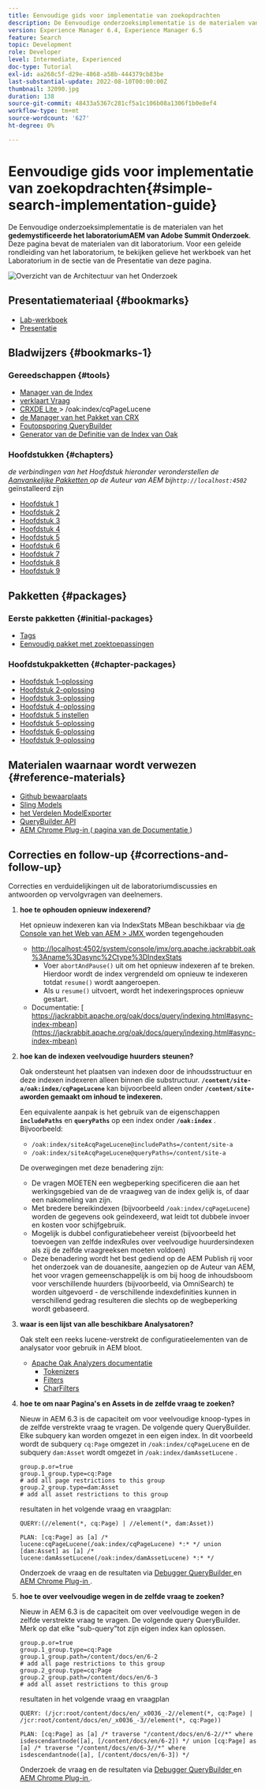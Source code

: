 ```yaml
---
title: Eenvoudige gids voor implementatie van zoekopdrachten
description: De Eenvoudige onderzoeksimplementatie is de materialen van het het laboratorium van de Top van AEM van 2017 Gedemystificeerde Onderzoek. Deze pagina bevat de materialen van dit laboratorium. Voor een geleide rondleiding van het laboratorium, te bekijken gelieve het werkboek van het Laboratorium in de sectie van de Presentatie van deze pagina.
version: Experience Manager 6.4, Experience Manager 6.5
feature: Search
topic: Development
role: Developer
level: Intermediate, Experienced
doc-type: Tutorial
exl-id: aa268c5f-d29e-4868-a58b-444379cb83be
last-substantial-update: 2022-08-10T00:00:00Z
thumbnail: 32090.jpg
duration: 138
source-git-commit: 48433a5367c281cf5a1c106b08a1306f1b0e8ef4
workflow-type: tm+mt
source-wordcount: '627'
ht-degree: 0%

---
```


# Eenvoudige gids voor implementatie van zoekopdrachten{#simple-search-implementation-guide}

De Eenvoudige onderzoeksimplementatie is de materialen van het **gedemystificeerde het laboratoriumAEM van Adobe Summit Onderzoek**. Deze pagina bevat de materialen van dit laboratorium. Voor een geleide rondleiding van het laboratorium, te bekijken gelieve het werkboek van het Laboratorium in de sectie van de Presentatie van deze pagina.

![ Overzicht van de Architectuur van het Onderzoek ](assets/l4080/simple-search-application.png)

## Presentatiemateriaal {#bookmarks}

* [Lab-werkboek](assets/l4080/l4080-lab-workbook.pdf)
* [Presentatie](assets/l4080/l4080-presentation.pdf)

## Bladwijzers {#bookmarks-1}

### Gereedschappen {#tools}

* [ Manager van de Index ](http://localhost:4502/libs/granite/operations/content/diagnosis/tool.html/granite_oakindexmanager)
* [ verklaart Vraag ](http://localhost:4502/libs/granite/operations/content/diagnosis/tool.html/granite_queryperformance)
* [ CRXDE Lite ](http://localhost:4502/crx/de/index.jsp#/oak%3Aindex/cqPageLucene) > /oak:index/cqPageLucene
* [ de Manager van het Pakket van CRX ](http://localhost:4502/crx/packmgr/index.jsp)
* [ Foutopsporing QueryBuilder ](http://localhost:4502/libs/cq/search/content/querydebug.html?)
* [ Generator van de Definitie van de Index van Oak ](https://oakutils.appspot.com/generate/index)

### Hoofdstukken {#chapters}

*de verbindingen van het Hoofdstuk hieronder veronderstellen de [ Aanvankelijke Pakketten ](#initialpackages) op de Auteur van AEM bij`http://localhost:4502`* geïnstalleerd zijn

* [ Hoofdstuk 1 ](http://localhost:4502/editor.html/content/summit/l4080/chapter-1.html)
* [ Hoofdstuk 2 ](http://localhost:4502/editor.html/content/summit/l4080/chapter-2.html)
* [ Hoofdstuk 3 ](http://localhost:4502/editor.html/content/summit/l4080/chapter-3.html)
* [ Hoofdstuk 4 ](http://localhost:4502/editor.html/content/summit/l4080/chapter-4.html)
* [ Hoofdstuk 5 ](http://localhost:4502/editor.html/content/summit/l4080/chapter-5.html)
* [ Hoofdstuk 6 ](http://localhost:4502/editor.html/content/summit/l4080/chapter-6.html)
* [ Hoofdstuk 7 ](http://localhost:4502/editor.html/content/summit/l4080/chapter-7.html)
* [ Hoofdstuk 8 ](http://localhost:4502/editor.html/content/summit/l4080/chapter-8.html)
* [ Hoofdstuk 9 ](http://localhost:4502/editor.html/content/summit/l4080/chapter-9.html)

## Pakketten {#packages}

### Eerste pakketten {#initial-packages}

* [Tags](assets/l4080/summit-tags.zip)
* [Eenvoudig pakket met zoektoepassingen](assets/l4080/simple.ui.apps-0.0.1-snapshot.zip)

### Hoofdstukpakketten {#chapter-packages}

* [Hoofdstuk 1-oplossing](assets/l4080/l4080-chapter1.zip)
* [Hoofdstuk 2-oplossing](assets/l4080/l4080-chapter2.zip)
* [Hoofdstuk 3-oplossing](assets/l4080/l4080-chapter3.zip)
* [Hoofdstuk 4-oplossing](assets/l4080/l4080-chapter4.zip)
* [Hoofdstuk 5 instellen](assets/l4080/l4080-chapter5-setup.zip)
* [Hoofdstuk 5-oplossing](assets/l4080/l4080-chapter5-solution.zip)
* [Hoofdstuk 6-oplossing](assets/l4080/l4080-chapter6.zip)
* [Hoofdstuk 9-oplossing](assets/l4080/l4080-chapter9.zip)

## Materialen waarnaar wordt verwezen {#reference-materials}

* [ Github bewaarplaats ](https://github.com/Adobe-Marketing-Cloud/aem-guides/tree/master/simple-search-guide)
* [ Sling Models ](https://sling.apache.org/documentation/bundles/models.html)
* [ het Verdelen ModelExporter ](https://sling.apache.org/documentation/bundles/models.html#exporter-framework-since-130)
* [ QueryBuilder API ](https://experienceleague.adobe.com/docs/?lang=nl-NL)
* [ AEM Chrome Plug-in ](https://chrome.google.com/webstore/detail/aem-chrome-plug-in/ejdcnikffjleeffpigekhccpepplaode) ([ pagina van de Documentatie ](https://adobe-consulting-services.github.io/acs-aem-tools/aem-chrome-plugin/))

## Correcties en follow-up {#corrections-and-follow-up}

Correcties en verduidelijkingen uit de laboratoriumdiscussies en antwoorden op vervolgvragen van deelnemers.

1. **hoe te ophouden opnieuw indexerend?**

   Het opnieuw indexeren kan via IndexStats MBean beschikbaar via [ de Console van het Web van AEM > JMX ](http://localhost:4502/system/console/jmx) worden tegengehouden

   * [ http://localhost:4502/system/console/jmx/org.apache.jackrabbit.oak%3Aname%3Dasync%2Ctype%3DIndexStats](http://localhost:4502/system/console/jmx/org.apache.jackrabbit.oak%3Aname%3Dasync%2Ctype%3DIndexStats)
      * Voer `abortAndPause()` uit om het opnieuw indexeren af te breken. Hierdoor wordt de index vergrendeld om opnieuw te indexeren totdat `resume()` wordt aangeroepen.
      * Als u `resume()` uitvoert, wordt het indexeringsproces opnieuw gestart.
   * Documentatie: [ https://jackrabbit.apache.org/oak/docs/query/indexing.html#async-index-mbean](https://jackrabbit.apache.org/oak/docs/query/indexing.html#async-index-mbean)

2. **hoe kan de indexen veelvoudige huurders steunen?**

   Oak ondersteunt het plaatsen van indexen door de inhoudsstructuur en deze indexen indexeren alleen binnen die substructuur. **`/content/site-a/oak:index/cqPageLucene`** kan bijvoorbeeld alleen onder **`/content/site-a`worden gemaakt om inhoud te indexeren.**

   Een equivalente aanpak is het gebruik van de eigenschappen **`includePaths`** en **`queryPaths`** op een index onder **`/oak:index`** . Bijvoorbeeld:

   * `/oak:index/siteAcqPageLucene@includePaths=/content/site-a`
   * `/oak:index/siteAcqPageLucene@queryPaths=/content/site-a`

   De overwegingen met deze benadering zijn:

   * De vragen MOETEN een wegbeperking specificeren die aan het werkingsgebied van de de vraagweg van de index gelijk is, of daar een nakomeling van zijn.
   * Met bredere bereikindexen (bijvoorbeeld `/oak:index/cqPageLucene`) worden de gegevens ook geïndexeerd, wat leidt tot dubbele invoer en kosten voor schijfgebruik.
   * Mogelijk is dubbel configuratiebeheer vereist (bijvoorbeeld het toevoegen van zelfde indexRules over veelvoudige huurdersindexen als zij de zelfde vraagreeksen moeten voldoen)
   * Deze benadering wordt het best gediend op de AEM Publish rij voor het onderzoek van de douanesite, aangezien op de Auteur van AEM, het voor vragen gemeenschappelijk is om bij hoog de inhoudsboom voor verschillende huurders (bijvoorbeeld, via OmniSearch) te worden uitgevoerd - de verschillende indexdefinities kunnen in verschillend gedrag resulteren die slechts op de wegbeperking wordt gebaseerd.

3. **waar is een lijst van alle beschikbare Analysatoren?**

   Oak stelt een reeks lucene-verstrekt de configuratieelementen van de analysator voor gebruik in AEM bloot.

   * [ Apache Oak Analyzers documentatie ](https://jackrabbit.apache.org/oak/docs/query/lucene.html#analyzers)
      * [ Tokenizers ](https://cwiki.apache.org/confluence/display/solr/Tokenizers)
      * [ Filters ](https://cwiki.apache.org/confluence/display/solr/Filter+Descriptions)
      * [ CharFilters ](https://cwiki.apache.org/confluence/display/solr/CharFilterFactories)

4. **hoe te om naar Pagina&#39;s en Assets in de zelfde vraag te zoeken?**

   Nieuw in AEM 6.3 is de capaciteit om voor veelvoudige knoop-types in de zelfde verstrekte vraag te vragen. De volgende query QueryBuilder. Elke subquery kan worden omgezet in een eigen index. In dit voorbeeld wordt de subquery `cq:Page` omgezet in `/oak:index/cqPageLucene` en de subquery `dam:Asset` wordt omgezet in `/oak:index/damAssetLucene` .

   ```plain
   group.p.or=true
   group.1_group.type=cq:Page
   # add all page restrictions to this group
   group.2_group.type=dam:Asset
   # add all asset restrictions to this group
   ```

   resultaten in het volgende vraag en vraagplan:

   ```plain
   QUERY:(//element(*, cq:Page) | //element(*, dam:Asset))
   
   PLAN: [cq:Page] as [a] /* lucene:cqPageLucene(/oak:index/cqPageLucene) *:* */ union [dam:Asset] as [a] /* lucene:damAssetLucene(/oak:index/damAssetLucene) *:* */
   ```

   Onderzoek de vraag en de resultaten via [ Debugger QueryBuilder ](http://localhost:4502/libs/cq/search/content/querydebug.html?_charset_=UTF-8&amp;query=group.p.or%3Dtrue%0D%0Agroup.1_group.type%3Dcq%3APage%0D%0A%23+add+all+page+restrictions+to+this+group%0D%0Agroup.2_group.type%3Ddam%3AAsset%0D%0A%23+add+all+asset+restrictions+to+this+group) en [ AEM Chrome Plug-in ](https://chrome.google.com/webstore/detail/aem-chrome-plug-in/ejdcnikffjleeffpigekhccpepplaode?hl=en-US).

5. **hoe te over veelvoudige wegen in de zelfde vraag te zoeken?**

   Nieuw in AEM 6.3 is de capaciteit om over veelvoudige wegen in de zelfde verstrekte vraag te vragen. De volgende query QueryBuilder. Merk op dat elke &quot;sub-query&quot;tot zijn eigen index kan oplossen.

   ```plain
   group.p.or=true
   group.1_group.type=cq:Page
   group.1_group.path=/content/docs/en/6-2
   # add all page restrictions to this group
   group.2_group.type=cq:Page
   group.2_group.path=/content/docs/en/6-3
   # add all asset restrictions to this group
   ```

   resultaten in het volgende vraag en vraagplan

   ```plain
   QUERY: (/jcr:root/content/docs/en/_x0036_-2//element(*, cq:Page) | /jcr:root/content/docs/en/_x0036_-3//element(*, cq:Page))
   
   PLAN: [cq:Page] as [a] /* traverse "/content/docs/en/6-2//*" where isdescendantnode([a], [/content/docs/en/6-2]) */ union [cq:Page] as [a] /* traverse "/content/docs/en/6-3//*" where isdescendantnode([a], [/content/docs/en/6-3]) */
   ```

   Onderzoek de vraag en de resultaten via [ Debugger QueryBuilder ](http://localhost:4502/libs/cq/search/content/querydebug.html?_charset_=UTF-8&amp;query=group.p.or%3Dtrue%0D%0Agroup.1_group.type%3Dcq%3APage%0D%0Agroup.1_group.path%3D%2Fcontent%2Fdocs%2Fen%2F6-2%0D%0A%23+add+all+page+restrictions+to+this+group%0D%0Agroup.2_group.type%3Dcq%3APage%0D%0Agroup.2_group.path%3D%2Fcontent%2Fdocs%2Fen%2F6-3%0D%0A%23+add+all+asset+restrictions+to+this+group) en [ AEM Chrome Plug-in ](https://chrome.google.com/webstore/detail/aem-chrome-plug-in/ejdcnikffjleeffpigekhccpepplaode?hl=en-US).
